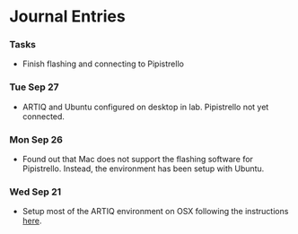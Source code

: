 # Journal Entries

### Tasks

* Finish flashing and connecting to Pipistrello

### Tue Sep 27

* ARTIQ and Ubuntu configured on desktop in lab. Pipistrello not yet connected.

### Mon Sep 26

* Found out that Mac does not support the flashing software for Pipistrello. Instead, the environment has been setup with Ubuntu.

### Wed Sep 21

* Setup most of the ARTIQ environment on OSX following the instructions [here](https://m-labs.hk/artiq/manual-release-2/installing_from_source.html#install-from-source).   
